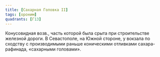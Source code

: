 ```yaml
---
title: [Сахарная Головка II]
tags: [ороним]
quadrants: [Г13]
---
```


Конусовидная возв., часть которой была срыта при строительстве железной дороги.
В Севастополе, на Южной стороне, у вокзала по сходству с производимыми раньше
коническими отливками сахара-рафинада, «сахарными головами».
